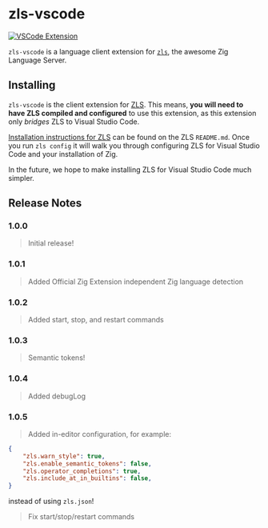 # zls-vscode

[![VSCode Extension](https://img.shields.io/badge/vscode-extension-brightgreen)](https://marketplace.visualstudio.com/items?itemName=AugusteRame.zls-vscode)

`zls-vscode` is a language client extension for [`zls`](https://github.com/zigtools/zls), the awesome Zig Language Server.

## Installing

`zls-vscode` is the client extension for [ZLS](https://github.com/zigtools/zls). This means, **you will need to have ZLS compiled and configured** to use this extension, as this extension only *bridges* ZLS to Visual Studio Code.

[Installation instructions for ZLS](https://github.com/zigtools/zls#installation) can be found on the ZLS `README.md`. Once you run `zls config` it will walk you through configuring ZLS for Visual Studio Code and your installation of Zig.

In the future, we hope to make installing ZLS for Visual Studio Code much simpler.

## Release Notes

### 1.0.0

> Initial release!

### 1.0.1

> Added Official Zig Extension independent Zig language detection

### 1.0.2

> Added start, stop, and restart commands

### 1.0.3

> Semantic tokens!

### 1.0.4

> Added debugLog

### 1.0.5

> Added in-editor configuration, for example:
```json
{
    "zls.warn_style": true,
    "zls.enable_semantic_tokens": false,
    "zls.operator_completions": true,
    "zls.include_at_in_builtins": false,
}
```
instead of using `zls.json`!
> Fix start/stop/restart commands

